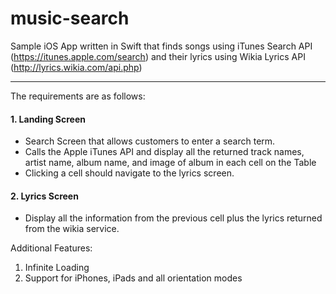 # music-search

Sample iOS App written in Swift that finds songs using iTunes Search API (https://itunes.apple.com/search) and their lyrics using Wikia Lyrics API (http://lyrics.wikia.com/api.php)

___

The requirements are as follows:

#### 1. Landing Screen

+ Search Screen that allows customers to enter a search term.
+ Calls the Apple iTunes API and display all the returned track names, artist name, album name, and image of album in each cell on the Table
+ Clicking a cell should navigate to the lyrics screen.
  
#### 2. Lyrics Screen 

+ Display all the information from the previous cell plus the lyrics returned from the wikia service.
  
Additional Features:
1. Infinite Loading
2. Support for iPhones, iPads and all orientation modes
